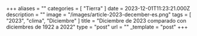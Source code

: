+++
aliases = ""
categories = [ "Tierra" ]
date = 2023-12-01T11:23:21.000Z
description = ""
image = "/images/article-2023-december-es.png"
tags = [ "2023", "clima", "Diciembre" ]
title = "Diciembre de 2023 comparado con diciembres de 1922 a 2022"
type = "post"
url = ""
_template = "post"
+++

